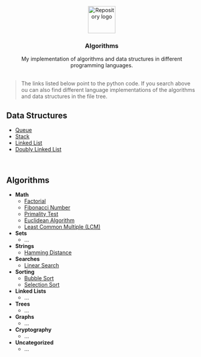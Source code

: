 <p align="center">
    <img src="branding/logo.png" alt="Repository logo" width="72" height="72">
</p>

<h3 align="center">Algorithms</h3>

<p align="center">
  My implementation of algorithms and data structures in different programming languages.
  <br>
  <br>
</p>

> The links listed below point to the python code. If you search above ou can also find different language implementations of the algorithms and data structures in the file tree.

## Data Structures

- [Queue](./python/data-structures/queue.py)  
- [Stack](./python/data-structures/stack.py)
- [Linked List](./python/data-structures/linked-list.py)
- [Doubly Linked List](./python/data-structures/doubly-linked-list.py)

<br>

## Algorithms

- **Math**
  - [Factorial](./python/math/factorial.py)
  - [Fibonacci Number](./python/math/fibonacci.py)
  - [Primality Test](./python/math/prime.py)
  - [Euclidean Algorithm](./python/math/gcd.py)
  - [Least Common Multiple (LCM)](./python/math/lcm.py)
- **Sets**
  - ...
- **Strings**
  - [Hamming Distance](./python/strings/hamming_distance.py)
- **Searches**
  - [Linear Search](./python/search/linear_search.py)
- **Sorting**
  - [Bubble Sort](./python/sort/bubble_sort.py)
  - [Selection Sort](./python/sort/selection_sort.py)
- **Linked Lists**
  - ...
- **Trees**
  - ...
- **Graphs**
  - ...
- **Cryptography**
  - ...
- **Uncategorized**
  - ...
